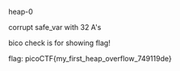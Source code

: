 heap-0

corrupt safe_var with 32 A's

bico check is for showing flag!

flag: picoCTF{my_first_heap_overflow_749119de}